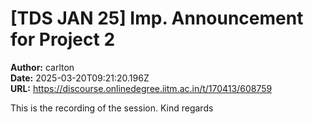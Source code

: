 # [TDS JAN 25] Imp. Announcement for Project 2

**Author:** carlton  
**Date:** 2025-03-20T09:21:20.196Z  
**URL:** https://discourse.onlinedegree.iitm.ac.in/t/170413/608759






This is the recording of the session.
Kind regards
